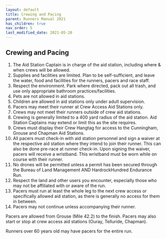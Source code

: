 ```yaml
---
layout: default
title: Crewing and Pacing
parent: Runners Manual 2021
has_children: true
nav_order: 5
last_modified_date: 2021-05-20
---
```

## Crewing and Pacing

1. The Aid Station Captain is in charge of the aid station, including where & when crews will be allowed.
2. Supplies and facilities are limited.  Plan to be self-sufficient, and leave the water, food and facilities for the runners, pacers and race staff.
3. Respect the environment.  Park where directed, pack out all trash, and use only appropriate bathroom practices/facilities.
4. Pets are not allowed in aid stations.
5. Children are allowed in aid stations only under adult supervision.
6. Pacers may meet their runner at Crew Access Aid Stations only.
8. Crews may not meet their runners outside of crew aid stations.  
9. Crewing is generally limited to a 400 yard radius of the aid station.  Aid Station Captains may extend or limit this as the site requires.
10. Crews must display their Crew Hangtag for access to the Cunningham, Grouse and Chapman Aid Stations.
11. All pacers must check-in with aid station personnel and sign a waiver at the respective aid station where they intend to join their runner. This can also be done pre-race at runner check-in. Upon signing the waiver, pacers will receive a wristband. This wristband must be worn while on course with their runner.
12. No drones will be permitted unless a permit has been secured through the Bureau of Land Management AND HardrockHundred Endurance Run.
13. Respect the land and other users you encounter, especially those who may not be affiliated with or aware of the run.
14. Pacers must run at least the whole leg to the next crew access or specifically allowed aid station, as there is generally no access for them in between. 
15. Pacers may not continue unless accompanying their runner.
 
Pacers are allowed from Grouse (Mile 42.2) to the finish. Pacers may also start or stop at crew access aid stations (Ouray, Telluride, Chapman). 
 
Runners over 60 years old may have pacers for the entire run.
